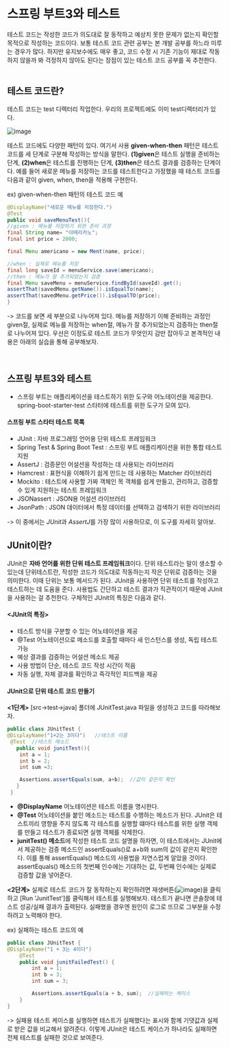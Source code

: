 # 스프링 부트3와 테스트
테스트 코드는 작성한 코드가 의도대로 잘 동작하고 예상치 못한 문제가 없는지 확인할 목적으로 작성하는 코드이다. 보통 테스트 코드 관련 공부는 본 개발 공부를 하느라 미루는 경우가 많다. 하지만 유지보수에도 매우 좋고, 코드 수정 시 기존 기능이 제대로 작동하지 않을까 봐 걱정하지 않아도 된다는 장점이 있는 테스트 코드 공부를 꼭 추천한다.      
&nbsp;
&nbsp;
&nbsp;
## 테스트 코드란?

테스트 코드는 test 디렉터리 작업한다. 우리의 프로젝트에도 이미 test디렉터리가 있다.

![image](https://github.com/Chae-space/java-algo/assets/90403366/c9819158-b678-4086-9937-ad48cef76a90)


테스트 코드에도 다양한 패턴이 있다. 여기서 사용 **given-when-then** 패턴은 테스트 코드를 세 단계로 구분해 작성하는 방식을 말한다. **(1)given**은 테스트 실행을 준비하는 단계, **(2)when**은 테스트를 진행하는 단계, **(3)then**은 테스트 결과를 검증하는 단계이다. 예를 들어 새로운 메뉴를 저장하는 코드를 테스트한다고 가정했을 때 테스트 코드를 다음과 같이 given, when, then을 적용해 구현한다.

ex) given-when-then 패턴의 테스트 코드 예
```java
@DisplayName("새로운 메뉴를 저장한다.")
@Test
public void saveMenuTest(){
//given : 메뉴를 저장하기 위한 준비 과정
final String name= "아메리카노";
final int price = 2000;

final Menu americano = new Ment(name, price);

//when : 실제로 메뉴를 저장
final long saveId = menuService.save(americano);
//then : 메뉴가 잘 추가되었는지 검증
final Menu saveMenu = menuService.findById(saveId).get();
assertThat(savedMenu.getName()).isEqualTo(name);
assertThat(savedMenu.getPrice()).isEqualTO(price);
}
```

-> 코드를 보면 세 부분으로 나누어져 있다. 메뉴를 저장하기 이해 준비하는 과정인 given절, 실제로 메뉴를 저장하는 when절, 메뉴가 잘 추가되었는지 검증하는 then절로 나누어져 있다. 우선은 이정도로 테스트 코드가 무엇인지 감만 잡아두고 본격적인 내용은 아래의 실습을 통해 공부해보자.

&nbsp;
&nbsp;
&nbsp;
&nbsp;

## 스프링 부트3와 테스트

- 스프링 부트는 애플리케이션을 테스트하기 위한 도구와 어노테이션을 제공한다. spring-boot-starter-test 스타터에 테스트를 위한 도구가 모여 있다.



#### 스프링 부트 스타터 테스트 목록
- JUnit : 자바 프로그래밍 언어용 단위 테스트 프레임워크
- Spring Test & Spring Boot Test : 스프링 부트 애플리케이션을 위한 통합 테스트 지원
- AssertJ : 검증문인 어설션을 작성하는 데 사용되는 라이브러리
- Hamcrest : 표현식을 이해하기 쉽게 만드는 데 사용하는 Matcher 라이브러리 
- Mockito : 테스트에 사용할 가짜 객체인 목 객체를 쉽게 만들고, 관리하고, 검증할 수 있게 지원하는 테스트 프레임워크
- JSONassert : JSON용 어설션 라이브러리
- JsonPath : JSON 데이터에서 특정 데이터를 선택하고 검색하기 위한 라이브러리

-> 이 중에서는 *JUnit*과 *AssertJ*를 가장 많이 사용하므로, 이 도구를 자세히 알아보.




## JUnit이란?

JUnit은 **자바 언어를 위한 단위 테스트 프레임워크**이다. 단위 테스트라는 말이 생소할 수 있는데 단위테스트란, 작성한 코드가 의도대로 작동하는지 작은 단위로 검증하는 것을 의미한다. 이때 단위는 보통 메서드가 된다. JUnit을 사용하면 단위 테스트를 작성하고 테스트하는 데 도움을 준다. 사용법도 간단하고 테스트 결과가 직관적이기 때문에 JUnit을 사용하는 걸 추천한다. 구체적인 JUnit의 특징은 다음과 같다.


#### <JUnit의 특징>
- 테스트 방식을 구분할 수 있는 어노테이션을 제공
- @Test 어노테이션으로 메소드를 호출할 때마다 새 인스턴스를 생성, 독립 테스트 가능
- 예상 결과를 검증하는 어설션 메소드 제공
- 사용 방법이 단순, 테스트 코드 작성 시간이 적음
- 자동 실행, 자체 결과를 확인하고 즉각적인 피드백을 제공


#### JUnit으로 단위 테스트 코드 만들기

**<1단계>** [src->test->java] 폴더에 JUnitTest.java 파일을 생성하고 코드를 따라해보자.
```java
public class JUnitTest {
@DisplayName("1+2는 3이다")   //테스트 이름
 @Test  //테스트 메소드
   public void junitTest(){
    int a = 1;
    int b = 2;
    int sum =3;

    Assertions.assertEquals(sum, a+b);  //값이 같은지 확인
   }
 }
```
- **@DisplayName** 어노테이션은 테스트 이름을 명시한다.
- **@Test** 어노테이션을 붙인 메소드는 테스트를 수행하는 메소드가 된다. JUnit은 테스트끼리 영향을 주지 않도록 각 테스트를 실행할 떄마다 테스트를 위한 실행 객체를 만들고 테스트가 종료되면 실행 객체를 삭제한다. 
- **junitTest() 메소드**에 작성한 테스트 코드 설명을 하자면, 이 테스트에서는 JUnit에서 제공하는 검증 메소드인 assertEquals()로 a+b와 sum의 값이 같은지 확인한다. 이를 통해 assertEquals() 메소드의 사용법을 자연스럽게 알았을 것이다. assertEquals() 메소드의 첫번째 인수에는 기대하는 값, 두번째 인수에는 실제로 검증할 값을 넣어준다.



**<2단계>** 실제로 테스트 코드가 잘 동작하는지 확인하려면 재생버튼(![image](https://github.com/Chae-space/java-algo/assets/90403366/001dd0a4-840e-45c2-9c50-2b7b7f10c4cd))을
 클릭하고 [Run 'JunitTest']를 클릭해서 테스트를 실행해보자.
테스트가 끝나면 콘솔창에 테스트 성공/실패 결과가 출력된다. 실패했을 경우엔 원인이 로그로 뜨므로 그부분을 수정하려고 노력해야 한다.


ex) 실패하는 테스트 코드의 예
```java
public class JUnitTest {
@DisplayName("1 + 3는 4이다")
    @Test
    public void junitFailedTest() {
        int a = 1;
        int b = 3;
        int sum = 3;

        Assertions.assertEquals(a + b, sum);  //실패하는 케이스
    }
}
```

-> 실패용 테스트 케이스를 실행하면 테스트가 실패했다는 표시와 함께 기댓값과 실제로 받은 값을 비교해서 알려준다. 이렇게 JUnit은 테스트 케이스가 하나라도 실패하면 전체 테스트를 실패한 것으로 보여준다.


